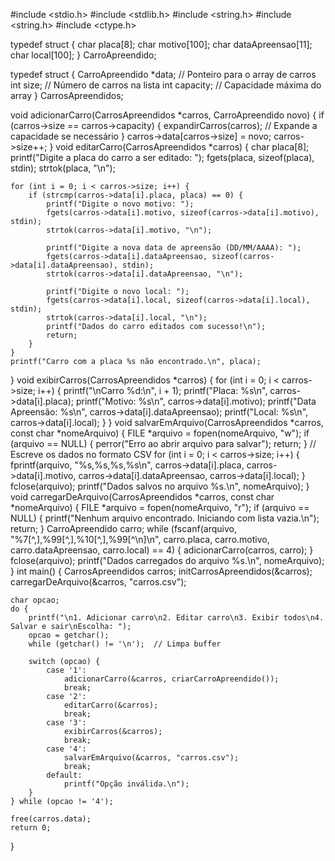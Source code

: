 #include <stdio.h>
#include <stdlib.h>
#include <string.h>
#include <string.h> 
#include <ctype.h>

typedef struct {
    char placa[8];
    char motivo[100];
    char dataApreensao[11];
    char local[100];
} CarroApreendido;

typedef struct {
    CarroApreendido *data;  // Ponteiro para o array de carros
    int size;                // Número de carros na lista
    int capacity;            // Capacidade máxima do array
} CarrosApreendidos;

void adicionarCarro(CarrosApreendidos *carros, CarroApreendido novo) {
    if (carros->size == carros->capacity) {
        expandirCarros(carros);  // Expande a capacidade se necessário
    }
    carros->data[carros->size] = novo;
    carros->size++;
}
void editarCarro(CarrosApreendidos *carros) {
    char placa[8];
    printf("Digite a placa do carro a ser editado: ");
    fgets(placa, sizeof(placa), stdin);
    strtok(placa, "\n");

    for (int i = 0; i < carros->size; i++) {
        if (strcmp(carros->data[i].placa, placa) == 0) {
            printf("Digite o novo motivo: ");
            fgets(carros->data[i].motivo, sizeof(carros->data[i].motivo), stdin);
            strtok(carros->data[i].motivo, "\n");

            printf("Digite a nova data de apreensão (DD/MM/AAAA): ");
            fgets(carros->data[i].dataApreensao, sizeof(carros->data[i].dataApreensao), stdin);
            strtok(carros->data[i].dataApreensao, "\n");

            printf("Digite o novo local: ");
            fgets(carros->data[i].local, sizeof(carros->data[i].local), stdin);
            strtok(carros->data[i].local, "\n");
            printf("Dados do carro editados com sucesso!\n");
            return;
        }
    }
    printf("Carro com a placa %s não encontrado.\n", placa);
}
void exibirCarros(CarrosApreendidos *carros) {
    for (int i = 0; i < carros->size; i++) {
        printf("\nCarro %d:\n", i + 1);
        printf("Placa: %s\n", carros->data[i].placa);
        printf("Motivo: %s\n", carros->data[i].motivo);
        printf("Data Apreensão: %s\n", carros->data[i].dataApreensao);
        printf("Local: %s\n", carros->data[i].local);
    }
}
void salvarEmArquivo(CarrosApreendidos *carros, const char *nomeArquivo) {
    FILE *arquivo = fopen(nomeArquivo, "w");
    if (arquivo == NULL) {
        perror("Erro ao abrir arquivo para salvar");
        return;
    }
    // Escreve os dados no formato CSV
    for (int i = 0; i < carros->size; i++) {
        fprintf(arquivo, "%s,%s,%s,%s\n", carros->data[i].placa, carros->data[i].motivo,
                carros->data[i].dataApreensao, carros->data[i].local);
    }
    fclose(arquivo);
    printf("Dados salvos no arquivo %s.\n", nomeArquivo);
}
void carregarDeArquivo(CarrosApreendidos *carros, const char *nomeArquivo) {
    FILE *arquivo = fopen(nomeArquivo, "r");
    if (arquivo == NULL) {
        printf("Nenhum arquivo encontrado. Iniciando com lista vazia.\n");
        return;
    }
    CarroApreendido carro;
    while (fscanf(arquivo, "%7[^,],%99[^,],%10[^,],%99[^\n]\n", carro.placa, carro.motivo, 
            carro.dataApreensao, carro.local) == 4) {
        adicionarCarro(carros, carro);
    }
    fclose(arquivo);
    printf("Dados carregados do arquivo %s.\n", nomeArquivo);
}
int main() {
    CarrosApreendidos carros;
    initCarrosApreendidos(&carros);
    carregarDeArquivo(&carros, "carros.csv");

    char opcao;
    do {
        printf("\n1. Adicionar carro\n2. Editar carro\n3. Exibir todos\n4. Salvar e sair\nEscolha: ");
        opcao = getchar();
        while (getchar() != '\n');  // Limpa buffer

        switch (opcao) {
            case '1': 
                adicionarCarro(&carros, criarCarroApreendido()); 
                break;
            case '2': 
                editarCarro(&carros); 
                break;
            case '3': 
                exibirCarros(&carros); 
                break;
            case '4': 
                salvarEmArquivo(&carros, "carros.csv"); 
                break;
            default: 
                printf("Opção inválida.\n");
        }
    } while (opcao != '4');

    free(carros.data);
    return 0;
}
